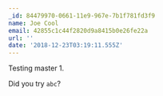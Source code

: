```yaml
---
_id: 84479970-0661-11e9-967e-7b1f781fd3f9
name: Joe Cool
email: 42855c1c44f2820d9a8415b0e26fe22a
url: ''
date: '2018-12-23T03:19:11.555Z'
---
```

Testing master 1.

Did you try `abc`?
